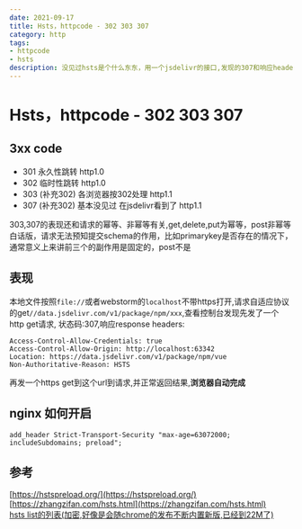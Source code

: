 ```yaml
---
date: 2021-09-17
title: Hsts，httpcode - 302 303 307
category: http
tags:
- httpcode
- hsts
description: 没见过hsts是个什么东东，用一个jsdelivr的接口,发现的307和响应header里面有hsts 
---
```

# Hsts，httpcode - 302 303 307

## 3xx code
- 301 永久性跳转 http1.0
- 302 临时性跳转 http1.0
- 303 (补充302) 各浏览器按302处理 http1.1
- 307 (补充302) 基本没见过 在jsdelivr看到了 http1.1

303,307的表现还和请求的幂等、非幂等有关,get,delete,put为幂等，post非幂等  
白话版，请求无法预知提交schema的作用，比如primarykey是否存在的情况下，通常意义上来讲前三个的副作用是固定的，post不是

## 表现
本地文件按照`file://`或者webstorm的`localhost`不带https打开,请求自适应协议的get`//data.jsdelivr.com/v1/package/npm/xxx`,查看控制台发现先发了一个http get请求,
状态码:307,响应response headers:

```text
Access-Control-Allow-Credentials: true
Access-Control-Allow-Origin: http://localhost:63342
Location: https://data.jsdelivr.com/v1/package/npm/vue
Non-Authoritative-Reason: HSTS
```

再发一个https get到这个url到请求,并正常返回结果,**浏览器自动完成**

## nginx 如何开启
```text
add_header Strict-Transport-Security "max-age=63072000; includeSubdomains; preload";
```
## 参考

[https://hstspreload.org/](https://hstspreload.org/)  
[https://zhangzifan.com/hsts.html](https://zhangzifan.com/hsts.html)  
[hsts list的列表(加密,好像是会随chrome的发布不断内置新版,已经到22M了)](https://chromium.googlesource.com/chromium/src/+/master/net/http/transport_security_state_static.json?format=TEXT)


